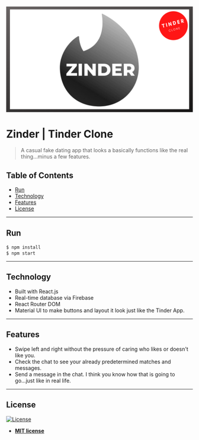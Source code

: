 <a href=""><img src="/src/zinder.png" title="News Talk" alt="News Talk Logo"></a>

# Zinder | Tinder Clone

> A casual fake dating app that looks a basically functions like the real thing...minus a few features.


## Table of Contents

- [Run](#run)
- [Technology](#technology)
- [Features](#features)
- [License](#license)

---

## Run
```shell
$ npm install
$ npm start
```
---

## Technology

- Built with React.js
- Real-time database via Firebase
- React Router DOM
- Material UI to make buttons and layout it look just like the Tinder App.

---

## Features

- Swipe left and right without the pressure of caring who likes or doesn't like you.
- Check the chat to see your already predetermined matches and messages.
- Send a message in the chat. I think you know how that is going to go...just like in real life.

---

## License

[![License](http://img.shields.io/:license-mit-blue.svg?style=flat-square)](http://badges.mit-license.org)

- **[MIT license](http://opensource.org/licenses/mit-license.php)**